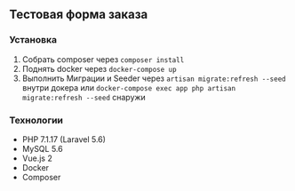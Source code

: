 ## Тестовая форма заказа

### Установка

1. Собрать composer через `composer install`
2. Поднять docker через `docker-compose up`
3. Выполнить Миграции и Seeder через `artisan migrate:refresh --seed` внутри докера или `docker-compose exec app php artisan migrate:refresh --seed` снаружи

### Технологии
 
- PHP 7.1.17 (Laravel 5.6)
- MySQL 5.6
- Vue.js 2
- Docker
- Composer
